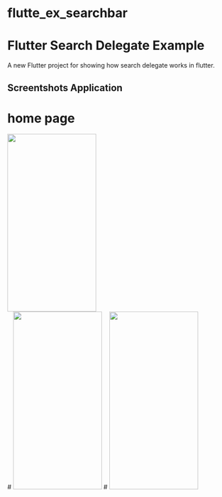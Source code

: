 # flutte_ex_searchbar
# Flutter Search Delegate Example 
A new Flutter project for showing how search delegate works in flutter. 

## Screentshots Application

# home page
<img src="https://github.com/rajjani88/flutte_ex_searchbar/assets/43672284/b0d2f09f-ada7-49fa-89b8-85721e07e54e" width="200" height="400" />
</br> 
#
<img src="https://github.com/rajjani88/flutte_ex_searchbar/assets/43672284/b75d1cc6-5158-426a-bcb2-f7d9101668bd" width="200" height="400" />
#
<img src="https://github.com/rajjani88/flutte_ex_searchbar/assets/43672284/0bed4c71-33dc-4db7-8856-6281ea1b1074" width="200" height="400" />
